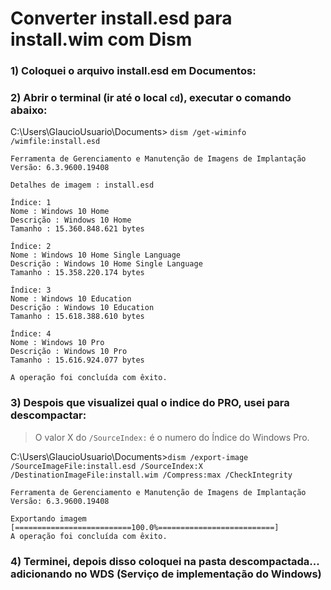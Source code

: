 # Converter install.esd para install.wim com Dism

### 1) Coloquei o arquivo install.esd em Documentos:


### 2) Abrir o terminal (ir até o local `cd`), executar o comando abaixo:
C:\Users\GlaucioUsuario\Documents> `dism /get-wiminfo /wimfile:install.esd`

```
Ferramenta de Gerenciamento e Manutenção de Imagens de Implantação
Versão: 6.3.9600.19408

Detalhes de imagem : install.esd

Índice: 1
Nome : Windows 10 Home
Descrição : Windows 10 Home
Tamanho : 15.360.848.621 bytes

Índice: 2
Nome : Windows 10 Home Single Language
Descrição : Windows 10 Home Single Language
Tamanho : 15.358.220.174 bytes

Índice: 3
Nome : Windows 10 Education
Descrição : Windows 10 Education
Tamanho : 15.618.388.610 bytes

Índice: 4
Nome : Windows 10 Pro
Descrição : Windows 10 Pro
Tamanho : 15.616.924.077 bytes

A operação foi concluída com êxito.
```

### 3) Despois que visualizei qual o indice do PRO, usei para descompactar:
>O valor X do `/SourceIndex:` é o numero do Índice do Windows Pro.

C:\Users\GlaucioUsuario\Documents>`dism /export-image /SourceImageFile:install.esd
 /SourceIndex:X /DestinationImageFile:install.wim /Compress:max /CheckIntegrity`

```
Ferramenta de Gerenciamento e Manutenção de Imagens de Implantação
Versão: 6.3.9600.19408

Exportando imagem
[==========================100.0%==========================]
A operação foi concluída com êxito.
```

### 4) Terminei, depois disso coloquei na pasta descompactada... adicionando no WDS (Serviço de implementação do Windows)